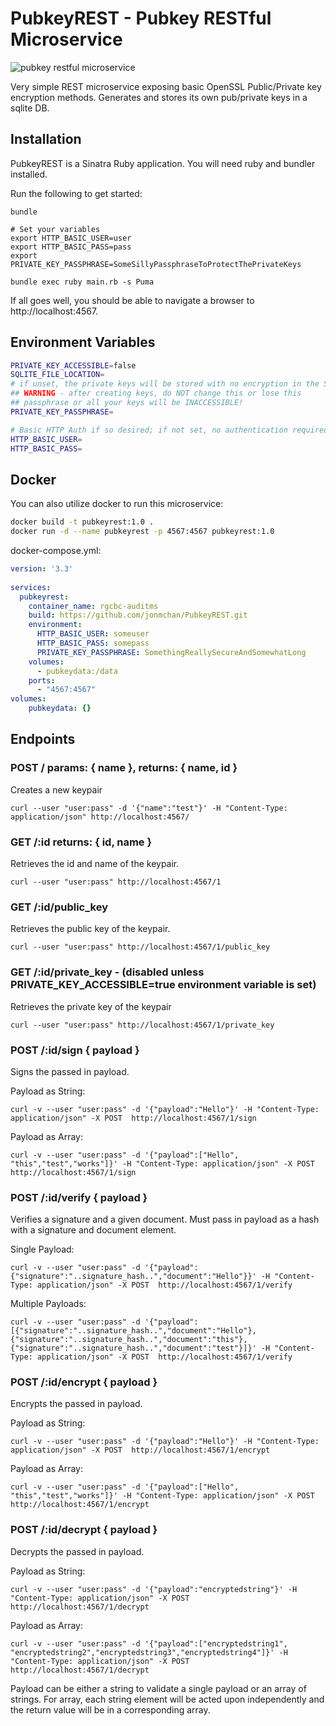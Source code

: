 # PubkeyREST - Pubkey RESTful Microservice

![pubkey restful microservice](https://user-images.githubusercontent.com/1827190/68080007-243cf180-fdc1-11e9-9394-be1c83a98830.png)

Very simple REST microservice exposing basic OpenSSL Public/Private key encryption methods. Generates and stores its own pub/private keys in a sqlite DB.

## Installation

PubkeyREST is a Sinatra Ruby application. You will need ruby and bundler installed.

Run the following to get started:



```
bundle 

# Set your variables
export HTTP_BASIC_USER=user
export HTTP_BASIC_PASS=pass
export PRIVATE_KEY_PASSPHRASE=SomeSillyPassphraseToProtectThePrivateKeys

bundle exec ruby main.rb -s Puma
```

If all goes well, you should be able to navigate a browser to http://localhost:4567.



## Environment Variables

```bash
PRIVATE_KEY_ACCESSIBLE=false
SQLITE_FILE_LOCATION=
# if unset, the private keys will be stored with no encryption in the SQLiteDB
## WARNING - after creating keys, do NOT change this or lose this 
## passphrase or all your keys will be INACCESSIBLE!
PRIVATE_KEY_PASSPHRASE=

# Basic HTTP Auth if so desired; if not set, no authentication required
HTTP_BASIC_USER=
HTTP_BASIC_PASS=
```

## Docker

You can also utilize docker to run this microservice:

```bash
docker build -t pubkeyrest:1.0 .
docker run -d --name pubkeyrest -p 4567:4567 pubkeyrest:1.0
```

docker-compose.yml:
```yml
version: '3.3'
  
services:
  pubkeyrest:
    container_name: rgcbc-auditms
    build: https://github.com/jonmchan/PubkeyREST.git
    environment:
      HTTP_BASIC_USER: someuser
      HTTP_BASIC_PASS: somepass
      PRIVATE_KEY_PASSPHRASE: SomethingReallySecureAndSomewhatLong
    volumes:
      - pubkeydata:/data
    ports:
      - "4567:4567"
volumes:
    pubkeydata: {}
```

## Endpoints

### POST / params: { name }, returns: { name, id } 

Creates a new keypair

```
curl --user "user:pass" -d '{"name":"test"}' -H "Content-Type: application/json" http://localhost:4567/
```

### GET /:id returns: { id, name }

Retrieves the id and name of the keypair.

```
curl --user "user:pass" http://localhost:4567/1
```

### GET /:id/public_key

Retrieves the public key of the keypair.

```
curl --user "user:pass" http://localhost:4567/1/public_key
```

### GET /:id/private_key - (disabled unless PRIVATE_KEY_ACCESSIBLE=true environment variable is set)

Retrieves the private key of the keypair

```
curl --user "user:pass" http://localhost:4567/1/private_key
```

### POST /:id/sign { payload } 

Signs the passed in payload. 

Payload as String:
```
curl -v --user "user:pass" -d '{"payload":"Hello"}' -H "Content-Type: application/json" -X POST  http://localhost:4567/1/sign
```

Payload as Array:
```
curl -v --user "user:pass" -d '{"payload":["Hello", "this","test","works"]}' -H "Content-Type: application/json" -X POST  http://localhost:4567/1/sign
```

### POST /:id/verify { payload }

Verifies a signature and a given document. Must pass in payload as a hash with a signature and document element.

Single Payload:
```
curl -v --user "user:pass" -d '{"payload": {"signature":"..signature_hash..","document":"Hello"}}' -H "Content-Type: application/json" -X POST  http://localhost:4567/1/verify
```

Multiple Payloads:
```
curl -v --user "user:pass" -d '{"payload": [{"signature":"..signature_hash..","document":"Hello"},{"signature":"..signature_hash..","document":"this"},{"signature":"..signature_hash..","document":"test"}]}' -H "Content-Type: application/json" -X POST  http://localhost:4567/1/verify
```

### POST /:id/encrypt { payload }

Encrypts the passed in payload. 

Payload as String:
```
curl -v --user "user:pass" -d '{"payload":"Hello"}' -H "Content-Type: application/json" -X POST  http://localhost:4567/1/encrypt
```

Payload as Array:
```
curl -v --user "user:pass" -d '{"payload":["Hello", "this","test","works"]}' -H "Content-Type: application/json" -X POST  http://localhost:4567/1/encrypt
```


### POST /:id/decrypt { payload }

Decrypts the passed in payload.

Payload as String:
```
curl -v --user "user:pass" -d '{"payload":"encryptedstring"}' -H "Content-Type: application/json" -X POST  http://localhost:4567/1/decrypt
```

Payload as Array:
```
curl -v --user "user:pass" -d '{"payload":["encryptedstring1", "encryptedstring2","encryptedstring3","encryptedstring4"]}' -H "Content-Type: application/json" -X POST  http://localhost:4567/1/decrypt
```

Payload can be either a string to validate a single payload or an array of strings. For array, each string element  will be acted upon independently and the return value will be in a corresponding array.
